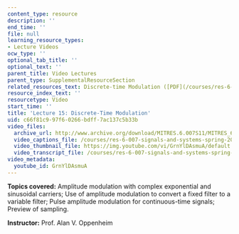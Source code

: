 ```yaml
---
content_type: resource
description: ''
end_time: ''
file: null
learning_resource_types:
- Lecture Videos
ocw_type: ''
optional_tab_title: ''
optional_text: ''
parent_title: Video Lectures
parent_type: SupplementalResourceSection
related_resources_text: Discrete-time Modulation ([PDF](/courses/res-6-007-signals-and-systems-spring-2011/resources/mitres_6_007s11_lec15))
resource_index_text: ''
resourcetype: Video
start_time: ''
title: 'Lecture 15: Discrete-Time Modulation'
uid: c66f81c9-97f6-0266-bdff-7ac137c5b33b
video_files:
  archive_url: http://www.archive.org/download/MITRES.6.007S11/MITRES_6-007S11lec15_300k.mp4
  video_captions_file: /courses/res-6-007-signals-and-systems-spring-2011/e06da856a4a35916904b1d8687572fd7_GrnYlDAsmuA.vtt
  video_thumbnail_file: https://img.youtube.com/vi/GrnYlDAsmuA/default.jpg
  video_transcript_file: /courses/res-6-007-signals-and-systems-spring-2011/be9d41f5a16eabb013cae3946cf99ec6_GrnYlDAsmuA.pdf
video_metadata:
  youtube_id: GrnYlDAsmuA
---
```


**Topics covered:** Amplitude modulation with complex exponential and sinusoidal carriers; Use of amplitude modulation to convert a fixed filter to a variable filter; Pulse amplitude modulation for continuous-time signals; Preview of sampling.

**Instructor:** Prof. Alan V. Oppenheim



